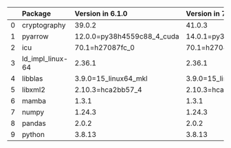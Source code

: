 <!-- markdown-link-check-disable -->

|    | Package          | Version in 6.1.0           | Version in 7.0.0           | Status   |
|---:|:-----------------|:---------------------------|:---------------------------|:---------|
|  0 | cryptography     | 39.0.2                     | 41.0.3                     | UPDATED  |
|  1 | pyarrow          | 12.0.0=py38h4559c88_4_cuda | 14.0.1=py38h296dbf9_0_cuda | UPDATED  |
|  2 | icu              | 70.1=h27087fc_0            | 70.1=h27087fc_0            |          |
|  3 | ld_impl_linux-64 | 2.36.1                     | 2.36.1                     |          |
|  4 | libblas          | 3.9.0=15_linux64_mkl       | 3.9.0=15_linux64_mkl       |          |
|  5 | libxml2          | 2.10.3=hca2bb57_4          | 2.10.3=hca2bb57_4          |          |
|  6 | mamba            | 1.3.1                      | 1.3.1                      |          |
|  7 | numpy            | 1.24.3                     | 1.24.3                     |          |
|  8 | pandas           | 2.0.2                      | 2.0.2                      |          |
|  9 | python           | 3.8.13                     | 3.8.13                     |          |